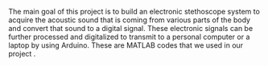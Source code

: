   The main goal of this  project is to build an electronic stethoscope system to acquire the acoustic
sound that is coming from various parts of the body and convert that sound to a digital signal. These
electronic signals can be further processed and digitalized to transmit to a personal computer or a
laptop by using Arduino.  These are MATLAB codes that we used in our project .


